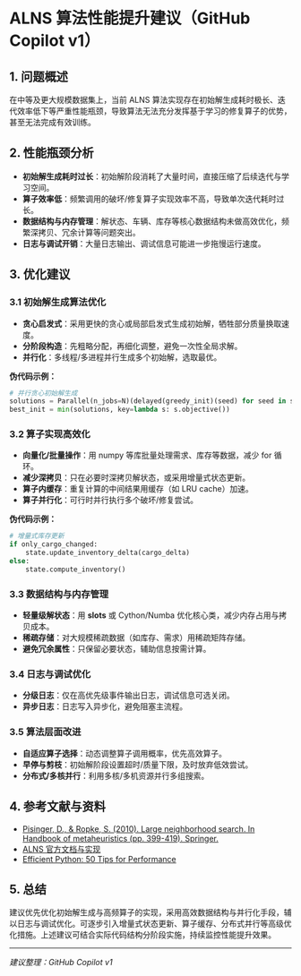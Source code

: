 # ALNS 算法性能提升建议（GitHub Copilot v1）

## 1. 问题概述

在中等及更大规模数据集上，当前 ALNS 算法实现存在初始解生成耗时极长、迭代效率低下等严重性能瓶颈，导致算法无法充分发挥基于学习的修复算子的优势，甚至无法完成有效训练。

## 2. 性能瓶颈分析

- **初始解生成耗时过长**：初始解阶段消耗了大量时间，直接压缩了后续迭代与学习空间。
- **算子效率低**：频繁调用的破坏/修复算子实现效率不高，导致单次迭代耗时过长。
- **数据结构与内存管理**：解状态、车辆、库存等核心数据结构未做高效优化，频繁深拷贝、冗余计算等问题突出。
- **日志与调试开销**：大量日志输出、调试信息可能进一步拖慢运行速度。

## 3. 优化建议

### 3.1 初始解生成算法优化
- **贪心启发式**：采用更快的贪心或局部启发式生成初始解，牺牲部分质量换取速度。
- **分阶段构造**：先粗略分配，再细化调整，避免一次性全局求解。
- **并行化**：多线程/多进程并行生成多个初始解，选取最优。

**伪代码示例：**
```python
# 并行贪心初始解生成
solutions = Parallel(n_jobs=N)(delayed(greedy_init)(seed) for seed in seeds)
best_init = min(solutions, key=lambda s: s.objective())
```

### 3.2 算子实现高效化
- **向量化/批量操作**：用 numpy 等库批量处理需求、库存等数据，减少 for 循环。
- **减少深拷贝**：只在必要时深拷贝解状态，或采用增量式状态更新。
- **算子内缓存**：重复计算的中间结果用缓存（如 LRU cache）加速。
- **算子并行化**：可行时并行执行多个破坏/修复尝试。

**伪代码示例：**
```python
# 增量式库存更新
if only_cargo_changed:
    state.update_inventory_delta(cargo_delta)
else:
    state.compute_inventory()
```

### 3.3 数据结构与内存管理
- **轻量级解状态**：用 __slots__ 或 Cython/Numba 优化核心类，减少内存占用与拷贝成本。
- **稀疏存储**：对大规模稀疏数据（如库存、需求）用稀疏矩阵存储。
- **避免冗余属性**：只保留必要状态，辅助信息按需计算。

### 3.4 日志与调试优化
- **分级日志**：仅在高优先级事件输出日志，调试信息可选关闭。
- **异步日志**：日志写入异步化，避免阻塞主流程。

### 3.5 算法层面改进
- **自适应算子选择**：动态调整算子调用概率，优先高效算子。
- **早停与剪枝**：初始解阶段设置超时/质量下限，及时放弃低效尝试。
- **分布式/多核并行**：利用多核/多机资源并行多组搜索。

## 4. 参考文献与资料
- [Pisinger, D., & Ropke, S. (2010). Large neighborhood search. In Handbook of metaheuristics (pp. 399-419). Springer.](https://link.springer.com/chapter/10.1007/978-1-4419-1665-5_13)
- [ALNS 官方文档与实现](https://github.com/N-Wouda/ALNS)
- [Efficient Python: 50 Tips for Performance](https://towardsdatascience.com/efficient-python-50-tips-for-performance-optimization-1e3b8d2c9b1d)

## 5. 总结

建议优先优化初始解生成与高频算子的实现，采用高效数据结构与并行化手段，辅以日志与调试优化。可逐步引入增量式状态更新、算子缓存、分布式并行等高级优化措施。上述建议可结合实际代码结构分阶段实施，持续监控性能提升效果。

---

*建议整理：GitHub Copilot v1*
